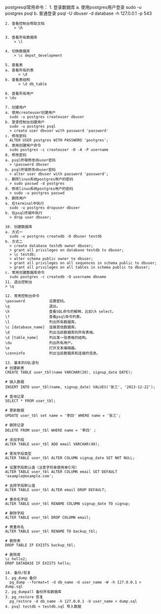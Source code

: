   postgresql常用命令：
    1. 登录数据库
        a. 使用postgres用户登录 
	  sudo -u postgres psql
	b. 普通登录
	  psql -U dbuser -d database -h 127.0.0.1 -p 543
	
    2. 查看控制台帮助文档
        > \h

    3. 查看所有数据库
        > \l

    4. 切换数据库
        > \c depot_development

    5. 查看表
	a. 查看所有的表
          > \d
	b. 查看表结构
          > \d db_table

    6. 查看所有用户
	> \du

    7. 创建用户
	a. 使用createuser创建用户 
	  sudo -u postgres createuser dbuser
	b. 登录控制台创建用户
	  sudo -u postgres psql
	  > create user dbuser with password 'password'
	c. 修改密码 
	  ALTER USER postgres WITH PASSWORD 'postgres';
	d. 常用创建用户命令
	  sudo postgres -c createuser -D -A -P username
    8. 修改密码
	a. psql终端修改dbuser密码	
	  > \password dbuser
	b. psql终端修改dbuser密码
	  > alter user dbuser with password 'password';
	c. 删除linux系统postgres用户的密码
	  > sudo passwd -d postgres
	d. 修改linux系统postgres用户的密码
	  > sudo -u postgres passwd
    9. 删除用户
	a. 在terminal中执行
	  sudo -u postgres dropuser dbuser
	b. 在psql终端中执行
	  > drop user dbuser;

    10. 创建数据库
	a. 方式一
	  sudo -u postgres createdb -O dbuser testdb
	b. 方式二
	  > create database testdb owner dbuser;
	  > grant all privileges on database testdb to dbuser;
	  > \c testdb;
	  > alter schema public owner to dbuser;
	  > grant all privileges on all sequences in schema public to dbuser;
	  > grant all privileges on all tables in schema public to dbuser;
	c. 常用创建数据库命令
	  sudo postgres -c createdb -O username dbname
    11. 退出控制台
	> \q

    12. 常用控制台命令
	\password           设置密码。
	\q                  退出。
	\h                  查看SQL命令的解释，比如\h select。
	\?                  查看psql命令列表。
	\l                  列出所有数据库。
	\c [database_name]  连接其他数据库。
	\d                  列出当前数据库的所有表格。
	\d [table_name]     列出某一张表格的结构。
	\du                 列出所有用户。
	\e                  打开文本编辑器。
	\conninfo           列出当前数据库和连接的信息。

    13. 基本的SQL语句
	# 创建新表
	CREATE TABLE user_tbl(name VARCHAR(20), signup_date DATE);
	
	# 插入数据
	INSERT INTO user_tbl(name, signup_date) VALUES('张三', '2013-12-22');
	
	# 查询记录
	SELECT * FROM user_tbl;
	
	# 更新数据
	UPDATE user_tbl set name = '李四' WHERE name = '张三';
	
	# 删除记录
	DELETE FROM user_tbl WHERE name = '李四' ;
	
	# 添加字段
	ALTER TABLE user_tbl ADD email VARCHAR(40);
	
	# 更改字段类型
	ALTER TABLE user_tbl ALTER COLUMN signup_date SET NOT NULL;
	
	# 设置字段默认值（注意字符串使用单引号）
	ALTER TABLE user_tbl ALTER COLUMN email SET DEFAULT 'example@example.com';
	
	# 去除字段默认值
	ALTER TABLE user_tbl ALTER email DROP DEFAULT;
	
	# 重命名字段
	ALTER TABLE user_tbl RENAME COLUMN signup_date TO signup;
	
	# 删除字段
	ALTER TABLE user_tbl DROP COLUMN email;
	
	# 表重命名
	ALTER TABLE user_tbl RENAME TO backup_tbl;
	
	# 删除表
	DROP TABLE IF EXISTS backup_tbl;
	
	# 删除库
	\c hello2;
	DROP DATABASE IF EXISTS hello;

    14. 备份/恢复
	1. pg_dump 备份
	  pg_dump --format=t -d db_name -U user_name -W -h 127.0.0.1 > dump.sql
	2. pg_dumpall 备份所有数据库
	3. pg_restore 恢复
	  pg_restore -d db_name -h 127.0.0.1 -U user_name < dump.sql
	4. psql testdb < testdb.sql 导入数据

	
